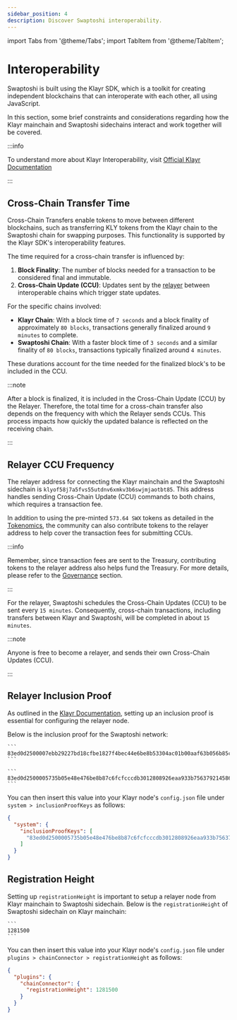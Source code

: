 ```yaml
---
sidebar_position: 4
description: Discover Swaptoshi interoperability.
---
```


import Tabs from '@theme/Tabs';
import TabItem from '@theme/TabItem';

# Interoperability

Swaptoshi is built using the Klayr SDK, which is a toolkit for creating independent blockchains that can interoperate with each other, all using JavaScript.

In this section, some brief constraints and considerations regarding how the Klayr mainchain and Swaptoshi sidechains interact and work together will be covered.

:::info

To understand more about Klayr Interoperability, visit [Official Klayr Documentation](https://klayr.xyz/documentation/understand-blockchain/interoperability)

:::

## Cross-Chain Transfer Time

Cross-Chain Transfers enable tokens to move between different blockchains, such as transferring KLY tokens from the Klayr chain to the Swaptoshi chain for swapping purposes. This functionality is supported by the Klayr SDK's interoperability features.

The time required for a cross-chain transfer is influenced by:

1. **Block Finality**: The number of blocks needed for a transaction to be considered final and immutable.
2. **Cross-Chain Update (CCU)**: Updates sent by the [relayer](#relayer-ccu-frequency) between interoperable chains which trigger state updates.

For the specific chains involved:

- **Klayr Chain**: With a block time of `7 seconds` and a block finality of approximately `80 blocks`, transactions generally finalized around `9 minutes` to complete.
- **Swaptoshi Chain**: With a faster block time of `3 seconds` and a similar finality of `80 blocks`, transactions typically finalized around `4 minutes`.

These durations account for the time needed for the finalized block's to be included in the CCU.

:::note

After a block is finalized, it is included in the Cross-Chain Update (CCU) by the Relayer. Therefore, the total time for a cross-chain transfer also depends on the frequency with which the Relayer sends CCUs. This process impacts how quickly the updated balance is reflected on the receiving chain.

:::

## Relayer CCU Frequency

The relayer address for connecting the Klayr mainchain and the Swaptoshi sidechain is `klyof58j7a5fvs55utdnv6xmkv3b6swjmjaotbt85`. This address handles sending Cross-Chain Update (CCU) commands to both chains, which requires a transaction fee.

In addition to using the pre-minted `573.64 SWX` tokens as detailed in the [Tokenomics](./tokenomics#allocation--distribution), the community can also contribute tokens to the relayer address to help cover the transaction fees for submitting CCUs.

:::info

Remember, since transaction fees are sent to the Treasury, contributing tokens to the relayer address also helps fund the Treasury. For more details, please refer to the [Governance](./governance) section.

:::

For the relayer, Swaptoshi schedules the Cross-Chain Updates (CCU) to be sent every `15 minutes`. Consequently, cross-chain transactions, including transfers between Klayr and Swaptoshi, will be completed in about `15 minutes`.

:::note

Anyone is free to become a relayer, and sends their own Cross-Chain Updates (CCU).

:::

## Relayer Inclusion Proof

As outlined in the [Klayr Documentation](https://klayr.xyz/documentation/run-blockchain/setup-relayer.html#calculating-inclusionproofkeys), setting up an inclusion proof is essential for configuring the relayer node.

Below is the inclusion proof for the Swaptoshi network:

<Tabs>
  <TabItem value="Testnet" label="Testnet" default>

    ```
    83ed0d2500007ebb29227bd18cfbe1827f4bec44e6be8b53304ac01b00aaf63b056b85c9d059
    ```

  </TabItem>
  <TabItem value="Devnet" label="Devnet" default>

    ```
    83ed0d2500005735b05e48e476be8b87c6fcfcccdb3012808926eaa933b756379214586d380c
    ```

  </TabItem>
</Tabs>

You can then insert this value into your Klayr node's `config.json` file under `system > inclusionProofKeys` as follows:

```json
{
  "system": {
    "inclusionProofKeys": [
      "83ed0d2500005735b05e48e476be8b87c6fcfcccdb3012808926eaa933b756379214586d380c"
    ]
  }
}
```

## Registration Height

Setting up `registrationHeight` is important to setup a relayer node from Klayr mainchain to Swaptoshi sidechain. Below is the `registrationHeight` of Swaptoshi sidechain on Klayr mainchain:

<Tabs>
  <TabItem value="Testnet" label="Testnet" default>

    ```
    1281500
    ```

  </TabItem>
</Tabs>

You can then insert this value into your Klayr node's `config.json` file under `plugins > chainConnector > registrationHeight` as follows:

```json
{
  "plugins": {
    "chainConnector": {
      "registrationHeight": 1281500
    }
  }
}
```
